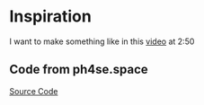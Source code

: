 # Inspiration

I want to make something like in this [video](https://www.youtube.com/watch?v=UsIF5r8rAvk) at 2:50

## Code from ph4se.space

[Source Code](https://editor.p5js.org/ph4se.space/sketches/xQeWuzEqL)
